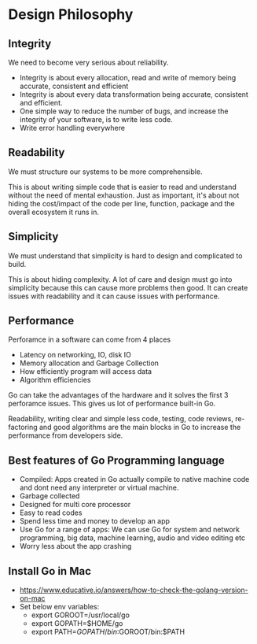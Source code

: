 # Design Philosophy

## Integrity
We need to become very serious about reliability.

- Integrity is about every allocation, read and write of memory being accurate, consistent and efficient
- Integrity is about every data transformation being accurate, consistent and efficient.
- One simple way to reduce the number of bugs, and increase the integrity of your software, is to write less code.
- Write error handling everywhere

## Readability
We must structure our systems to be more comprehensible.

This is about writing simple code that is easier to read and understand without the need of mental exhaustion. Just as important, it's about not hiding the cost/impact of the code per line, function, package and the overall ecosystem it runs in.

## Simplicity
We must understand that simplicity is hard to design and complicated to build.

This is about hiding complexity. A lot of care and design must go into simplicity because this can cause more problems then good. It can create issues with readability and it can cause issues with performance.

## Performance
Perforamce in a software can come from 4 places

- Latency on networking, IO, disk IO
- Memory allocation and Garbage Collection
- How efficiently program will access data
- Algorithm efficiencies

Go can take the advantages of the hardware and it solves the first 3 perforamce issues. This gives us lot of performance built-in Go. 

Readability, writing clear and simple less code, testing, code reviews, re-factoring and good algorithms are the main blocks in Go to increase the performance from developers side.

## Best features of Go Programming language
- Compiled: Apps created in Go actually compile to native machine code and dont need any interpreter or virtual machine.
- Garbage collected
- Designed for multi core processor
- Easy to read codes
- Spend less time and money to develop an app
- Use Go for a range of apps: We can use Go for system and network programming, big data, machine learning, audio and video editing etc
- Worry less about the app crashing

## Install Go in Mac
- https://www.educative.io/answers/how-to-check-the-golang-version-on-mac
- Set below env variables:
    - export GOROOT=/usr/local/go 
    - export GOPATH=$HOME/go
    - export PATH=$GOPATH/bin:$GOROOT/bin:$PATH 



